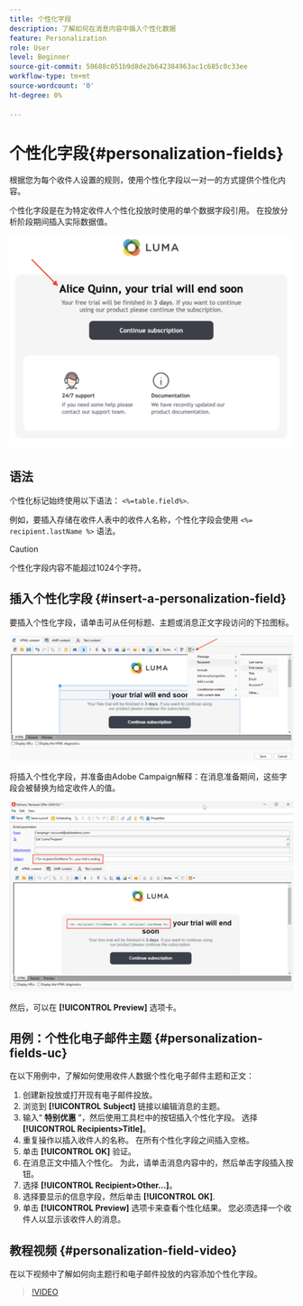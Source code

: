 ```yaml
---
title: 个性化字段
description: 了解如何在消息内容中插入个性化数据
feature: Personalization
role: User
level: Beginner
source-git-commit: 50688c051b9d8de2b642384963ac1c685c0c33ee
workflow-type: tm+mt
source-wordcount: '0'
ht-degree: 0%

---
```



# 个性化字段{#personalization-fields}

根据您为每个收件人设置的规则，使用个性化字段以一对一的方式提供个性化内容。

个性化字段是在为特定收件人个性化投放时使用的单个数据字段引用。 在投放分析阶段期间插入实际数据值。

![消息个性化示例](assets/perso-name-sample.png)

## 语法

个性化标记始终使用以下语法： `<%=table.field%>`.

例如，要插入存储在收件人表中的收件人名称，个性化字段会使用 `<%= recipient.lastName %>` 语法。

>[!CAUTION]
>
>个性化字段内容不能超过1024个字符。

## 插入个性化字段 {#insert-a-personalization-field}

要插入个性化字段，请单击可从任何标题、主题或消息正文字段访问的下拉图标。

![插入个性化字段](assets/perso-field-insert.png)

将插入个性化字段，并准备由Adobe Campaign解释：在消息准备期间，这些字段会被替换为给定收件人的值。

![电子邮件中的个性化字段](assets/perso-fields-in-msg.png)

然后，可以在 **[!UICONTROL Preview]** 选项卡。

<!--Learn more about message preview in [this page]().-->

## 用例：个性化电子邮件主题 {#personalization-fields-uc}

在以下用例中，了解如何使用收件人数据个性化电子邮件主题和正文：

1. 创建新投放或打开现有电子邮件投放。
1. 浏览到 **[!UICONTROL Subject]** 链接以编辑消息的主题。
1. 输入“ **特别优惠** ”，然后使用工具栏中的按钮插入个性化字段。 选择 **[!UICONTROL Recipients>Title]**。
1. 重复操作以插入收件人的名称。 在所有个性化字段之间插入空格。
1. 单击 **[!UICONTROL OK]** 验证。
1. 在消息正文中插入个性化。 为此，请单击消息内容中的，然后单击字段插入按钮。
1. 选择 **[!UICONTROL Recipient>Other...]**。
1. 选择要显示的信息字段，然后单击 **[!UICONTROL OK]**.
1. 单击 **[!UICONTROL Preview]** 选项卡来查看个性化结果。 您必须选择一个收件人以显示该收件人的消息。



## 教程视频 {#personalization-field-video}

在以下视频中了解如何向主题行和电子邮件投放的内容添加个性化字段。

>[!VIDEO](https://video.tv.adobe.com/v/24925?quality=12)

